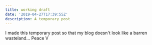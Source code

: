 ```yaml
---
title: working draft
date: '2019-04-27T17:39:55Z'
description: A temporary post
---
```


I made this temporary post so that my blog doesn't look like a barren wasteland... Peace V

